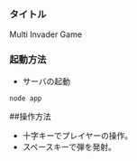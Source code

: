 ### タイトル
Multi Invader Game

### 起動方法
* サーバの起動
~~~
node app
~~~

##操作方法
* 十字キーでプレイヤーの操作。
* スペースキーで弾を発射。
